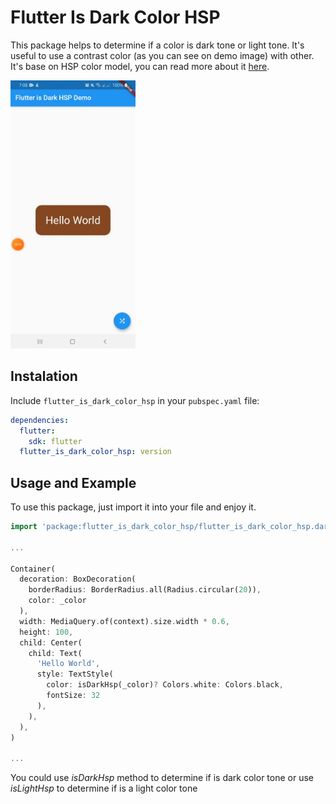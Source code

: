 # Flutter Is Dark Color HSP


This package helps to determine if a color is dark tone or light tone. It's useful to use a contrast color (as you can see on demo image) with other. It's base on HSP color model, you can read more about it [here](http://alienryderflex.com/hsp.html).

<img src="https://raw.githubusercontent.com/ajomuch92/flutter-is-dark-color-hsp/master/assets/demo.gif" width="200" height="429"/>

## Instalation
Include `flutter_is_dark_color_hsp` in your `pubspec.yaml` file:

```yaml
dependencies:
  flutter:
    sdk: flutter
  flutter_is_dark_color_hsp: version
```

## Usage and Example

To use this package, just import it into your file and enjoy it.

```dart
import 'package:flutter_is_dark_color_hsp/flutter_is_dark_color_hsp.dart';

...

Container(
  decoration: BoxDecoration(
    borderRadius: BorderRadius.all(Radius.circular(20)),
    color: _color
  ),
  width: MediaQuery.of(context).size.width * 0.6,
  height: 100,
  child: Center(
    child: Text(
      'Hello World',
      style: TextStyle(
        color: isDarkHsp(_color)? Colors.white: Colors.black,
        fontSize: 32
      ),
    ),
  ),
)

...
```

You could use *isDarkHsp* method to determine if is dark color tone or use *isLightHsp* to determine if is a light color tone
